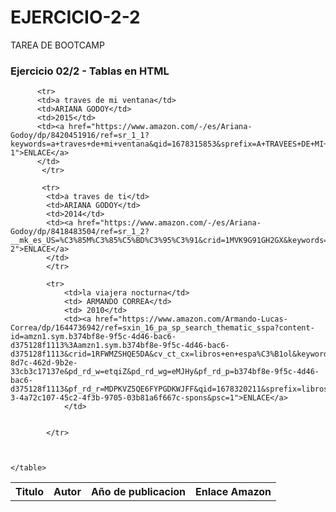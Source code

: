 # EJERCICIO-2-2
TAREA DE BOOTCAMP
<!DOCTYPE html>	
<html>
<head>
<title>TABLAS EN HTML</title>
</head>

<body>
    <h3>Ejercicio 02/2 - Tablas en HTML</h3>
    <table> 
        <tr>
            <th>Titulo</th>  
            <th>Autor</th> 
            <th>Año de publicacion</th>  
            <th>Enlace Amazon</th> 
            </tr>   
         
          <tr>
          <td>a traves de mi ventana</td>
          <td>ARIANA GODOY</td>
          <td>2015</td> 
          <td><a href="https://www.amazon.com/-/es/Ariana-Godoy/dp/8420451916/ref=sr_1_1?keywords=a+traves+de+mi+ventana&qid=1678315853&sprefix=A+TRAVEES+DE+MI+VEN%2Caps%2C213&sr=8-1">ENLACE</a> 
          </td>
           </tr>

           <tr>
            <td>a traves de ti</td> 
            <td>ARIANA GODOY</td>  
            <td>2014</td>   
            <td><a href="https://www.amazon.com/-/es/Ariana-Godoy/dp/8418483504/ref=sr_1_2?__mk_es_US=%C3%85M%C3%85%C5%BD%C3%95%C3%91&crid=1MVK9G91GH2GX&keywords=through+you&qid=1678317269&sprefix=%2Caps%2C49&sr=8-2">ENLACE</a>
            </td>  
            </tr>   

            <tr>
                <td>la viajera nocturna</td>
                <td> ARMANDO CORREA</td>
                <td> 2010</td>
                <td><a href="https://www.amazon.com/Armando-Lucas-Correa/dp/1644736942/ref=sxin_16_pa_sp_search_thematic_sspa?content-id=amzn1.sym.b374bf8e-9f5c-4d46-bac6-d375128f1113%3Aamzn1.sym.b374bf8e-9f5c-4d46-bac6-d375128f1113&crid=1RFWMZSHQE5DA&cv_ct_cx=libros+en+espa%C3%B1ol&keywords=libros+en+espa%C3%B1ol&pd_rd_i=1644736942&pd_rd_r=6648fa48-8d7c-462d-9b2e-33cb3c17137e&pd_rd_w=etqiZ&pd_rd_wg=eMJHy&pf_rd_p=b374bf8e-9f5c-4d46-bac6-d375128f1113&pf_rd_r=MDPKVZ5QE6FYPGDKWJFF&qid=1678320211&sprefix=libros%2Caps%2C222&sr=1-3-4a72c107-45c2-4f3b-9705-03b81a6f667c-spons&psc=1">ENLACE</a>
                </td>


            </tr>
          

        
    </table>

</body>

</html> 

